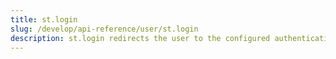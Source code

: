 ```yaml
---
title: st.login
slug: /develop/api-reference/user/st.login
description: st.login redirects the user to the configured authentication provider to log in.
---
```


<Autofunction function="streamlit.login" />
